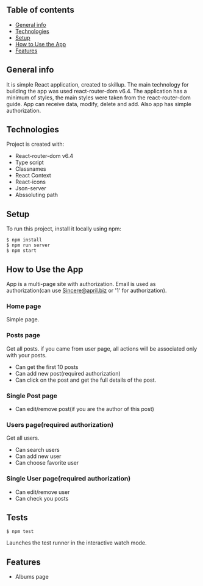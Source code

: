 ## Table of contents
* [General info](#general-info)
* [Technologies](#technologies)
* [Setup](#setup)
* [How to Use the App](#how-to-use-the-app)
* [Features](#features)

## General info
It is simple React application, created to skillup. The main technology for building the app was used react-router-dom v6.4. The application has a minimum of styles, the main styles were taken from the react-router-dom guide. App can receive data, modify, delete and add. Also app has simple authorization.
	
## Technologies
Project is created with:
* React-router-dom v6.4
* Type script
* Classnames
* React Context
* React-icons
* Json-server
* Abssoluting path
	
## Setup
To run this project, install it locally using npm:

```
$ npm install
$ npm run server
$ npm start
```

## How to Use the App
App is a multi-page site with authorization. Email is used as authorization(can use Sincere@april.biz or '1' for authorization).

### Home page
Simple page.

### Posts page
Get all posts.
if you came from user page, all actions will be associated only with your posts.
* Сan get the first 10 posts
* Can add new post(required authorization)
* Can click on the post and get the full details of the post.

### Single Post page
* Сan edit/remove post(if you are the author of this post)

### Users page(required authorization)
Get all users.
* Can search users
* Can add new user
* Can choose favorite user

### Single User page(required authorization)
* Can edit/remove user
* Can check you posts

## Tests

```
$ npm test
```

Launches the test runner in the interactive watch mode.

## Features
* Albums page

